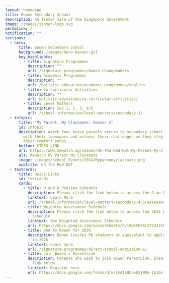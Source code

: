 ```yaml
---
layout: homepage
title: Bowen Secondary School
description: An Isomer site of the Singapore Government
image: /images/isomer-logo.svg
permalink: /
notification: ""
sections:
  - hero:
      title: Bowen Secondary School
      background: /images/hero-banner.gif
      key_highlights:
        - title: Signature Programmes
          description: ""
          url: /signature-programmes/bowen-changemakers
        - title: Academic Programmes
          description: ""
          url: /holistic-education/academic-programmes/english
        - title: Co-curricular Activities
          description: ""
          url: holistic-education/co-curricular-activities/
        - title: Level Matters
          description: Sec 1, 2, 3, 4/5
          url: /school-information/level-matters/secondary-1/
  - infopic:
      title: "My Parent, My Classmate: Season 2"
      id: infopic
      description: Watch four brave parents return to secondary school to reconnect
        with their teenagers and witness their challenges as they step out of
        their comfort zones...
      button: VIDEO LINK
      url: https://www.mewatch.sg/season/On-The-Red-Dot-My-Parent-My-Classmate-S2-432815
      alt: Mewatch My Parent My Classmate
      image: /images/School Events/2024/Myparenmyclassmate.png
      subtitle: On The Red DOT
  - textcards:
      title: Quick Links
      id: textcards
      cards:
        - title: O and N Prelims Schedule
          description: Please click the link below to access the O an N Prelims Schedule
          linktext: Learn More
          url: /school-information/level-matters/secondary-4-5/assessment-schedules
        - title: Weighted Assessment Schedule
          description: Please click the link below to access the 2025 Weighted Assessment
            Schedule
          linktext: See Weighted Assessment Schedule
          url: https://docs.google.com/spreadsheets/d/19w6XG7KLSTYdJJSbMLgRO7GQgUDp06Etb4qwn_r2cF0/edit?gid=318370374#gid=318370374
        - title: DSA to Bowen for 2026
          description: Bowen invites P6 students or equivalent to apply for DSA to Sec 1
            in 2026
          linktext: Learn more
          url: /signature-programmes/direct-school-admission-1/
        - title: Join Bowen's ParentLink
          description: Parents who wish to join Bowen ParentLink, please register via the
            link below.
          linktext: Register here
          url: https://docs.google.com/forms/d/e/1FAIpQLSek5jWMu-Ik1Gxfht-VVy7vfdGIgLYBdf7Wssvx1Hz56QQZqQ/viewform
---
```

